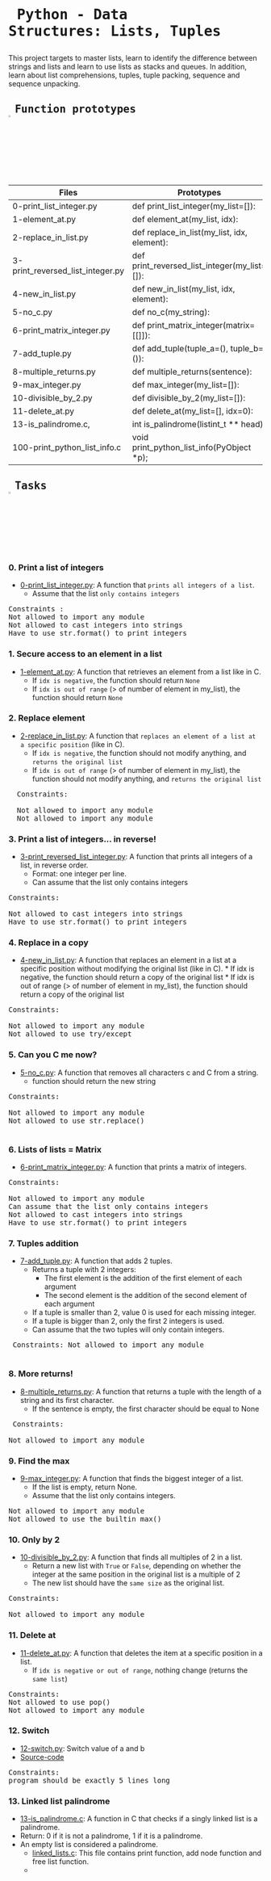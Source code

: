 # <pre> Python - Data Structures: Lists, Tuples </pre>
This project targets to master lists, learn to identify the difference between strings and lists and learn to use lists as stacks and queues. In addition, learn about list comprehensions, tuples, tuple packing, sequence and sequence unpacking.
## <pre> Function prototypes    <img src="https://user-images.githubusercontent.com/107026397/209424557-72ec9e7b-8f5a-4c69-9136-2629ca6d2ab0.svg" width = 3% height= 3%> </pre>
| Files  | Prototypes |
| ------------- | ------------- |
| 0-print_list_integer.py|def print_list_integer(my_list=[]): |
|1-element_at.py| def element_at(my_list, idx):|
| 2-replace_in_list.py  | def replace_in_list(my_list, idx, element): |
| 3-print_reversed_list_integer.py | def print_reversed_list_integer(my_list=[]):  |
| 4-new_in_list.py  | def new_in_list(my_list, idx, element):  |
| 5-no_c.py  | def no_c(my_string):  |
| 6-print_matrix_integer.py  | def print_matrix_integer(matrix=[[]]): |
| 7-add_tuple.py  |def add_tuple(tuple_a=(), tuple_b=()):  |
| 8-multiple_returns.py  | def multiple_returns(sentence):  |
| 9-max_integer.py  | def max_integer(my_list=[]):  |
| 10-divisible_by_2.py  | def divisible_by_2(my_list=[]):  |
| 11-delete_at.py  | def delete_at(my_list=[], idx=0): |
| 13-is_palindrome.c,  | int is_palindrome(listint_t ** head);  |
| 100-print_python_list_info.c | void print_python_list_info(PyObject *p); |
## <pre> Tasks   <img src="https://user-images.githubusercontent.com/107026397/209425131-1d190ca6-b53b-49a9-b00a-6d697c9e4473.svg" height=3% width=3%></pre>
### 0. Print a list of integers
*  [0-print_list_integer.py](https://github.com/Bezawork-pr/alx-higher_level_programming/blob/master/0x03-python-data_structures/0-print_list_integer.py): A  function that `prints all integers of a list`.
    *  Assume that the list `only contains integers`
<pre>
Constraints : 
Not allowed to import any module
Not allowed to cast integers into strings
Have to use str.format() to print integers
</pre>
### 1. Secure access to an element in a list
* [1-element_at.py](https://github.com/Bezawork-pr/alx-higher_level_programming/blob/master/0x03-python-data_structures/1-element_at.py): A function that retrieves an element from a list like in C.
  * If `idx is negative`, the function should return `None`
  * If `idx is out of range` (> of number of element in my_list), the function should return `None` 
### 2. Replace element
*  [2-replace_in_list.py](https://github.com/Bezawork-pr/alx-higher_level_programming/blob/master/0x03-python-data_structures/2-replace_in_list.py): A function that `replaces an element of a list at a specific position` (like in C).
   * If `idx is negative`, the function should not modify anything, and `returns the original list`
   * If `idx is out of range` (> of number of element in my_list), the function should not modify anything, and `returns the original list` 
  <pre>
  Constraints:
  
  Not allowed to import any module
  Not allowed to import any module</pre>
### 3. Print a list of integers... in reverse!
* [3-print_reversed_list_integer.py](https://github.com/Bezawork-pr/alx-higher_level_programming/blob/master/0x03-python-data_structures/3-print_reversed_list_integer.py): A function that prints all integers of a list, in reverse order.
   * Format: one integer per line.
   * Can assume that the list only contains integers
<pre>
Constraints:

Not allowed to cast integers into strings
Have to use str.format() to print integers
</pre>
### 4. Replace in a copy
* [4-new_in_list.py](https://github.com/Bezawork-pr/alx-higher_level_programming/blob/master/0x03-python-data_structures/4-new_in_list.py): A function that replaces an element in a list at a specific position without modifying the original list (like in C).
      * If idx is negative, the function should return a copy of the original list
      * If idx is out of range (> of number of element in my_list), the function should return a copy of the original list 
<pre>
Constraints:

Not allowed to import any module
Not allowed to use try/except
</pre>
### 5. Can you C me now?
* [5-no_c.py](https://github.com/Bezawork-pr/alx-higher_level_programming/blob/master/0x03-python-data_structures/5-no_c.py): A function that removes all characters c and C from a string.
   * function should return the new string
 <pre>
Constraints:

Not allowed to import any module
Not allowed to use str.replace()
 </pre>
 ### 6. Lists of lists = Matrix
 * [6-print_matrix_integer.py](https://github.com/Bezawork-pr/alx-higher_level_programming/blob/master/0x03-python-data_structures/6-print_matrix_integer.py): A function that prints a matrix of integers.
 <pre>
Constraints:

Not allowed to import any module
Can assume that the list only contains integers
Not allowed to cast integers into strings
Have to use str.format() to print integers
</pre>
###  7. Tuples addition
* [7-add_tuple.py](https://github.com/Bezawork-pr/alx-higher_level_programming/blob/master/0x03-python-data_structures/7-add_tuple.py): A function that adds 2 tuples.
   * Returns a tuple with 2 integers:
      * The first element is the addition of the first element of each argument
      * The second element is the addition of the second element of each argument
   * If a tuple is smaller than 2,  value 0 is used for each missing integer.
   * If a tuple is bigger than 2, only the first 2 integers is used.
   * Can assume that the two tuples will only contain integers.
 <pre>
 Constraints: Not allowed to import any module
 </pre>
 ### 8. More returns!
  * [8-multiple_returns.py](https://github.com/Bezawork-pr/alx-higher_level_programming/blob/master/0x03-python-data_structures/8-multiple_returns.py): A function that returns a tuple with the length of a string and its first character.
      * If the sentence is empty, the first character should be equal to None
 <pre>
 Constraints:
 
Not allowed to import any module
</pre>
### 9. Find the max
* [9-max_integer.py](https://github.com/Bezawork-pr/alx-higher_level_programming/blob/master/0x03-python-data_structures/9-max_integer.py): A function that finds the biggest integer of a list.
     * If the list is empty, return None.
     * Assume that the list only contains integers.
<pre>
Not allowed to import any module
Not allowed to use the builtin max()
</pre>
### 10. Only by 2
 * [10-divisible_by_2.py](https://github.com/Bezawork-pr/alx-higher_level_programming/blob/master/0x03-python-data_structures/10-divisible_by_2.py): A function that finds all multiples of 2 in a list.
   * Return a new list with `True` or `False`, depending on whether the integer at the same position in the original list is a multiple of 2
   * The new list should have the `same size` as the original list.
<pre>
Constraints:

Not allowed to import any module
</pre>
### 11. Delete at
 * [11-delete_at.py](https://github.com/Bezawork-pr/alx-higher_level_programming/blob/master/0x03-python-data_structures/11-delete_at.py): A function that deletes the item at a specific position in a list.
      * If `idx is negative or out of range`, nothing change (returns the `same list`) 
<pre>
Constraints:
Not allowed to use pop()
Not allowed to import any module
</pre>  
### 12. Switch
* [12-switch.py](https://github.com/Bezawork-pr/alx-higher_level_programming/blob/master/0x03-python-data_structures/12-switch.py):  Switch value of a and b
*  [Source-code](https://github.com/holbertonschool/0x03.py/blob/master/12-switch_py)
<pre>
Constraints:
program should be exactly 5 lines long
</pre>  
### 13. Linked list palindrome
*  [13-is_palindrome.c](https://github.com/Bezawork-pr/alx-higher_level_programming/blob/master/0x03-python-data_structures/13-is_palindrome.c): A function in C that checks if a singly linked list is a palindrome.
*  Return: 0 if it is not a palindrome, 1 if it is a palindrome.
*  An empty list is considered a palindrome.
   *  [linked_lists.c](https://github.com/Bezawork-pr/alx-higher_level_programming/blob/master/0x03-python-data_structures/linked_lists.c): This file contains print function, add node function and free list function.
   *  
 


         


